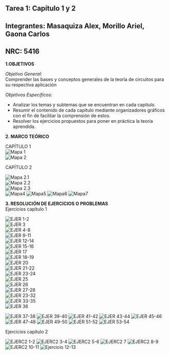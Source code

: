 ## Tarea 1: Capítulo 1 y 2     
## Integrantes: Masaquiza Alex, Morillo Ariel, Gaona Carlos    
## NRC: 5416   
**1.OBJETIVOS**  

  _Objetivo General:_       
 Comprender las bases y conceptos generales de la teoría de circuitos  para su respectiva aplicación 
 
_Objetivos Específicos:_       
*   Analizar los temas y subtemas que se encuentran en cada capitulo.
* Resumir el contenido de cada capitulo mediante organizadores gráficos  con el fin de facilitar la comprensión de estos.    
*  Resolver los ejercicios propuestos para poner en práctica la teoría aprendida. 

**2. MARCO TEÓRICO**   

CAPÍTULO 1    
![Mapa 1]( https://github.com/AlexMP98/Tarea/blob/main/Conceptos%20fundamentales%20de%20CD.jpg )    
![Mapa 2]( https://github.com/AlexMP98/Tarea/blob/main/Conceptos%20fundamentales%20de%20CD%20(2).png)     

CAPÍTULO 2     

![Mapa 2.1]( https://github.com/AlexMP98/Tarea/blob/main/Cuadro%201.PNG )   
![Mapa 2.2]( https://github.com/AlexMP98/Tarea/blob/main/cuadro2.PNG)     
![Mapa 2.3]( https://github.com/AlexMP98/Tarea/blob/main/Cuadro3.PNG)    
![Mapa4](https://github.com/AlexMP98/Tarea/blob/main/Corriente%202.4.jpg)
![Mapa5](https://github.com/AlexMP98/Tarea/blob/main/Fuente%20de%20voltaje%20de%20cd%20practicas%202.5.jpg)
![Mapa6](https://github.com/AlexMP98/Tarea/blob/main/Medicion%20de%20voltaje%20y%20corriente%202.6.jpg)
![Mapa7](https://github.com/AlexMP98/Tarea/blob/main/Fun.C%20Interruptores%2C%20fusibles%20e%20interruptores%20automaticos%202.7.jpg)    


**3. RESOLUCIÓN DE EJERCICIOS O PROBLEMAS**                      
Ejercicios capítulo 1     

![EJER 1-2]( https://github.com/AlexMP98/Tarea/blob/main/1-2.png)        
![EJER 3]( https://github.com/AlexMP98/Tarea/blob/main/3.png)   
![EJER 4-8]( https://github.com/AlexMP98/Tarea/blob/main/4-8.png)   
![EJER 9-11]( https://github.com/AlexMP98/Tarea/blob/main/9-11.png)    
![EJER 12-14]( https://github.com/AlexMP98/Tarea/blob/main/12-14.png)  
![EJER 15-16]( https://github.com/AlexMP98/Tarea/blob/main/15-16.png)   
![EJER 17]( https://github.com/AlexMP98/Tarea/blob/main/17.png)   
![EJER 18-19]( https://github.com/AlexMP98/Tarea/blob/main/18-19.png)    
![EJER 20]( https://github.com/AlexMP98/Tarea/blob/main/20.png)   
![EJER 21-22]( https://github.com/AlexMP98/Tarea/blob/main/21-22.png)    
![EJER 23-24]( https://github.com/AlexMP98/Tarea/blob/main/23-24.png)    
![EJER 25]( https://github.com/AlexMP98/Tarea/blob/main/25.png)    
![EJER 26]( https://github.com/AlexMP98/Tarea/blob/main/26.png)   
![EJER 27-28]( https://github.com/AlexMP98/Tarea/blob/main/27-28.png)     
![EJER 23-32]( https://github.com/AlexMP98/Tarea/blob/main/29-32.png)   
![EJER 33-35]( https://github.com/AlexMP98/Tarea/blob/main/33-35.png)   
![EJER 36](https://github.com/AlexMP98/Tarea/blob/main/Ejer%2036.png)

![EJER 37-38](https://github.com/AlexMP98/Tarea/blob/main/Ejer%2037-38.png)
![EJER 39-40](https://github.com/AlexMP98/Tarea/blob/main/Ejer%2039-40.png)
![EJER 41-42](https://github.com/AlexMP98/Tarea/blob/main/Ejer%2041-42.png)
![EJER 43-44](https://github.com/AlexMP98/Tarea/blob/main/Ejer%2043-44.png)
![EJER 45-46](https://github.com/AlexMP98/Tarea/blob/main/Ejer%2045-46.png)
![EJER 47-48](https://github.com/AlexMP98/Tarea/blob/main/Ejer%2047-48.png)
![EJER 49-50](https://github.com/AlexMP98/Tarea/blob/main/Ejer%2049-50.png)
![EJER 51-52](https://github.com/AlexMP98/Tarea/blob/main/Ejer%2051-52.png)
![EJER 53-54](https://github.com/AlexMP98/Tarea/blob/main/Ejer%2053-54.png)

Ejercicios capítulo 2

![EJERC2 1-2](https://github.com/AlexMP98/Tarea/blob/main/EjerC2%201-2.png)
![EJERC2 3-4](https://github.com/AlexMP98/Tarea/blob/main/EjerC2%203-4.png)
![EJERC2 5-6](https://github.com/AlexMP98/Tarea/blob/main/EjerC2%205-6.png)
![EJERC2 7](https://github.com/AlexMP98/Tarea/blob/main/EjerC2%207.png)
![EJERC2 8-9](https://github.com/AlexMP98/Tarea/blob/main/EjerC2%208-9.png)
![EJERC2 10-11](https://github.com/AlexMP98/Tarea/blob/main/EjerC2%2010-11.png)
![Ejercicio 12-13](https://github.com/AlexMP98/Tarea/blob/main/Ejercicio%201.PNG)






  

